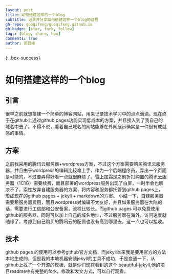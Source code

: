 ```yaml
---
layout: post
title: 如何搭建这样的一个blog
subtitle: 记录并分享如何搭建这样一个blog的过程
gh-repo: guoqifeng/guoqifeng.github.io
gh-badge: [star, fork, follow]
tags: [blog, share, how] 
comments: true
author: 郭其峰
---
```


{: .box-success}

# 如何搭建这样的一个blog
## 引言
很早之前就想搭建一个简单的博客网站，用来记录技术学习中的点点滴滴。现在终于在github上通过github pages功能实现低成本的方案，并且接入到了我自己的域名中去了。不得不说，看着自己域名的网站能够在外网展示确实是一件很有成就感的事情。
## 方案
之前我采用的腾讯云服务器+wordpress方案，不过这个方案需要购买腾讯云服务器，并且由于wordpress的编辑比较难上手，作为一个后端程序员，弄出一个页面是可能的，不过要弄得好看一点就很麻烦了。雪上加霜是之前折扣购置的腾讯云服务器（1C1G）需要续费，而且部署的wordpress服务出现了白屏，一时半会也解决不了。索性放弃自建服务器的方案，将内容和服务都托管到github pages上，形成现在的github pages + jekyll + markdown的方案。
小结一下，自建服务器需要租服务器费用，而且wordpress对编辑不太友好，并且如果服务器在大陆的话，需要进行工信部和公安备案，流程比较长。而github pages 可以免费使用github的服务器，同时可以加上自己的域名地址，不过服务器在海外，访问速度就随缘了。考虑到自己购买的腾讯云的配置也没有高到哪里去，这一点也可以接收。
## 技术
github pages 的使用可以参考github官方文档，而jekyll本来我是要用官方的方法本地生成的，但是我的本地机器安装jekyll的工具不成功，于是变通一下，从github上找了一个开源的模板，就是你们现在看到的这个 [beautiful-jekyll](https://github.com/daattali/beautiful-jekyll),他的项目readme中有完整的fork，修改和发文方式，可以自行观看。
